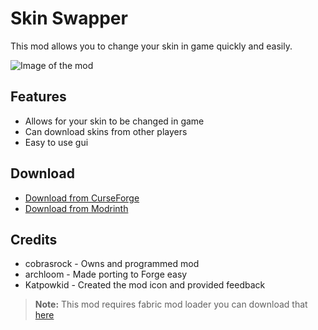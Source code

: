﻿# Skin Swapper

This mod allows you to change your skin in game quickly and easily.

![Image of the mod](https://i.imgur.com/DP0SsjW.png)


## Features

- Allows for your skin to be changed in game
- Can download skins from other players
- Easy to use gui

## Download

- [Download from CurseForge](https://www.curseforge.com/minecraft/mc-mods/skin-swapper/files/)
- [Download from Modrinth](https://modrinth.com/mod/skinswapper/versions)
## Credits
- cobrasrock - Owns and programmed mod
- archloom - Made porting to Forge easy
- Katpowkid - Created the mod icon and provided feedback


> **Note:** This mod requires fabric mod loader you can download that [here](https://fabricmc.net/use/)


